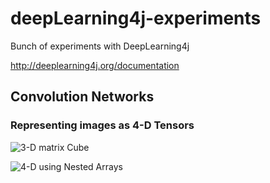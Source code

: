 # deepLearning4j-experiments
Bunch of experiments with DeepLearning4j

http://deeplearning4j.org/documentation

## Convolution Networks
### Representing images as 4-D Tensors

![3-D matrix Cube](https://deeplearning4j.org/img/3d_matrix_cube.png)

![4-D using Nested Arrays](https://deeplearning4j.org/img/3d_matrix.png)

